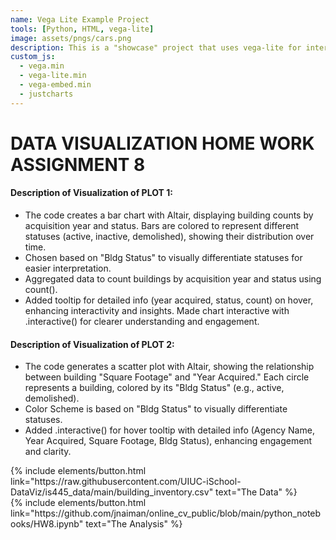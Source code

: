 ```yaml
---
name: Vega Lite Example Project
tools: [Python, HTML, vega-lite]
image: assets/pngs/cars.png
description: This is a "showcase" project that uses vega-lite for interactive viz!
custom_js:
  - vega.min
  - vega-lite.min
  - vega-embed.min
  - justcharts
---
```


# DATA VISUALIZATION HOME WORK ASSIGNMENT 8


<vegachart schema-url="{{ site.baseurl }}/assets/json/bar.json" style="width: 100%"></vegachart>






#### Description of Visualization of PLOT 1:
- The code creates a bar chart with Altair, displaying building counts by acquisition year and status. Bars are colored to represent different statuses (active, inactive, demolished), showing their distribution over time.
- Chosen based on "Bldg Status" to visually differentiate statuses for easier interpretation.
- Aggregated data to count buildings by acquisition year and status using count().
- Added tooltip for detailed info (year acquired, status, count) on hover, enhancing interactivity and insights. Made chart interactive with .interactive() for clearer understanding and engagement.


<vegachart schema-url="{{ site.baseurl }}/assets/json/scatter_plot.json" style="width: 100%"></vegachart>


#### Description of Visualization of PLOT 2:
- The code generates a scatter plot with Altair, showing the relationship between building "Square Footage" and "Year Acquired." Each circle represents a building, colored by its "Bldg Status" (e.g., active, demolished).
- Color Scheme is based on "Bldg Status" to visually differentiate statuses.
- Added .interactive() for hover tooltip with detailed info (Agency Name, Year Acquired, Square Footage, Bldg Status), enhancing engagement and clarity.

  
<div class="left">
{% include elements/button.html link="https://raw.githubusercontent.com/UIUC-iSchool-DataViz/is445_data/main/building_inventory.csv" text="The Data" %}
</div>

<div class="right">
{% include elements/button.html link="https://github.com/jnaiman/online_cv_public/blob/main/python_notebooks/HW8.ipynb" text="The Analysis" %}
</div>
